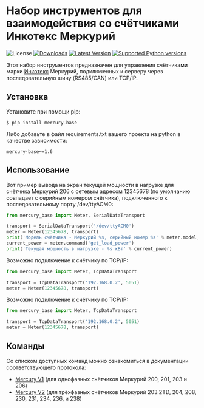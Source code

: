 # Набор инструментов для взаимодействия со счётчиками Инкотекс Меркурий

![License](https://img.shields.io/badge/License-BSD%203--Clause-green)
[![Downloads](https://img.shields.io/pypi/dm/mercury-base.svg?color=orange)](https://pypi.python.org/pypi/mercury-base)
[![Latest Version](https://img.shields.io/pypi/v/mercury-base.svg)](https://pypi.python.org/pypi/mercury-base)
[![Supported Python versions](https://img.shields.io/pypi/pyversions/mercury-base.svg)](https://pypi.python.org/pypi/mercury-base)

Этот набор инструментов предназначен для управления счётчиками марки [Инкотекс](https://www.incotexcom.ru/)
Меркурий, подключенных к серверу через последовательную шину (RS485/CAN) или TCP/IP.

## Установка

Установите при помощи pip:

```shell
$ pip install mercury-base
```

Либо добавьте в файл requirements.txt вашего проекта на python в качестве зависимости:

```
mercury-base~=1.6
```

## Использование

Вот пример вывода на экран текущей мощности в нагрузке для счётчика Меркурий 206
с сетевым адресом 12345678 (по умолчанию совпадает с серийным номером счётчика),
подключенного к последовательному порту /dev/ttyACM0:

```python
from mercury_base import Meter, SerialDataTransport

transport = SerialDataTransport('/dev/ttyACM0')
meter = Meter(12345678, transport)
print('Модель счётчика - Меркурий %s, серийный номер %s' % meter.model, meter.serial_number)
current_power = meter.command('get_load_power')
print('Текущая мощность в нагрузке - %s кВт' % current_power)
```

Возможно подключение к счётчику по TCP/IP:

```python
from mercury_base import Meter, TcpDataTransport

transport = TcpDataTransport('192.168.0.2', 5051)
meter = Meter(12345678, transport)
```

Возможно подключение к счётчику по TCP/IP:

```python
from mercury_base import Meter, TcpDataTransport

transport = TcpDataTransport('192.168.0.2', 5051)
meter = Meter(12345678, transport)
```

## Команды

Со списком доступных команд можно ознакомиться в документации соответствующего протокола:

- [Mercury V1](https://github.com/webtoucher/mercury-base/blob/master/mercury_base/mercury_v1/README.md) (для однофазных счётчиков Меркурий 200, 201, 203 и 206)
- [Mercury V2](https://github.com/webtoucher/mercury-base/blob/master/mercury_base/mercury_v2/README.md) (для трёхфазных счётчиков Меркурий 203.2TD, 204, 208, 230, 231, 234, 236, и 238)
